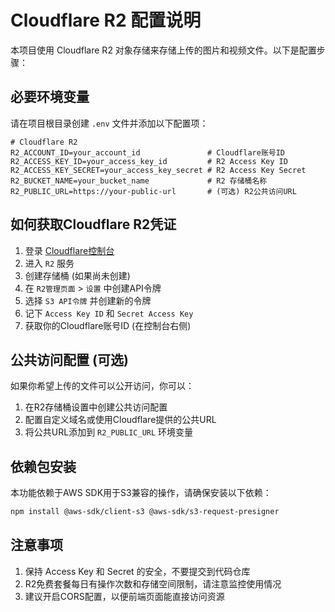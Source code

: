 # Cloudflare R2 配置说明

本项目使用 Cloudflare R2 对象存储来存储上传的图片和视频文件。以下是配置步骤：

## 必要环境变量

请在项目根目录创建 `.env` 文件并添加以下配置项：

```
# Cloudflare R2
R2_ACCOUNT_ID=your_account_id               # Cloudflare账号ID
R2_ACCESS_KEY_ID=your_access_key_id         # R2 Access Key ID
R2_ACCESS_KEY_SECRET=your_access_key_secret # R2 Access Key Secret
R2_BUCKET_NAME=your_bucket_name             # R2 存储桶名称
R2_PUBLIC_URL=https://your-public-url       # (可选) R2公共访问URL
```

## 如何获取Cloudflare R2凭证

1. 登录 [Cloudflare控制台](https://dash.cloudflare.com/)
2. 进入 `R2` 服务
3. 创建存储桶 (如果尚未创建)
4. 在 `R2管理页面` > `设置` 中创建API令牌
5. 选择 `S3 API令牌` 并创建新的令牌
6. 记下 `Access Key ID` 和 `Secret Access Key`
7. 获取你的Cloudflare账号ID (在控制台右侧)

## 公共访问配置 (可选)

如果你希望上传的文件可以公开访问，你可以：

1. 在R2存储桶设置中创建公共访问配置
2. 配置自定义域名或使用Cloudflare提供的公共URL
3. 将公共URL添加到 `R2_PUBLIC_URL` 环境变量

## 依赖包安装

本功能依赖于AWS SDK用于S3兼容的操作，请确保安装以下依赖：

```bash
npm install @aws-sdk/client-s3 @aws-sdk/s3-request-presigner
```

## 注意事项
1. 保持 Access Key 和 Secret 的安全，不要提交到代码仓库
2. R2免费套餐每日有操作次数和存储空间限制，请注意监控使用情况
3. 建议开启CORS配置，以便前端页面能直接访问资源 